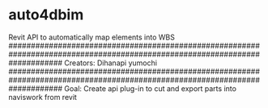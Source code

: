 # auto4dbim
Revit API to automatically map elements into WBS
############################################################################################################################
Creators: 
Dihanapi
yumochi
############################################################################################################################
Goal: 
Create api plug-in to cut and export parts into naviswork from revit